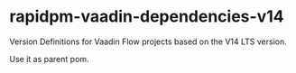 # rapidpm-vaadin-dependencies-v14
Version Definitions for Vaadin Flow projects based on the V14 LTS version.

Use it as parent pom.





